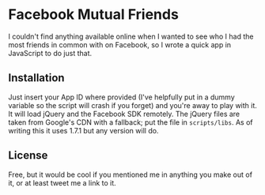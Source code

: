 # Facebook Mutual Friends

I couldn't find anything available online when I wanted to see who I had the most friends in common with on Facebook, so I wrote a quick app in JavaScript to do just that.

## Installation

Just insert your App ID where provided (I've helpfully put in a dummy variable so the script will crash if you forget) and you're away to play with it. It will load jQuery and the Facebook SDK remotely. The jQuery files are taken from Google's CDN with a fallback; put the file in `scripts/libs`. As of writing this it uses 1.7.1 but any version will do.

## License

Free, but it would be cool if you mentioned me in anything you make out of it, or at least tweet me a link to it.